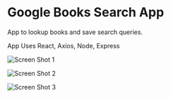 # Google Books Search App

App to lookup books and save search queries.

App Uses React, Axios, Node, Express



![Screen Shot 1](https://github.com/hughescoding/NYTscrape/blob/master/images/ScreenShot-1.png?raw=true)


![Screen Shot 2](https://hughescoding.github.com/images/ScreenShot-2.png)


![Screen Shot 3](https://hughescoding.github.com/images/ScreenShot-3.png)